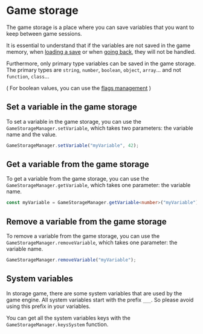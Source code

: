 # Game storage

The game storage is a place where you can save variables that you want to keep between game sessions.

It is essential to understand that if the variables are not saved in the game memory, when [loading a save](/Save-and-Load.md#load) or when [going back](/Label-and-Game-Step.md#go-back), they will not be handled.

Furthermore, only primary type variables can be saved in the game storage. The primary types are `string`, `number`, `boolean`, `object`, `array`...  and not `function`, `class`...

( For boolean values, you can use the [flags management](Flags) )

## Set a variable in the game storage

To set a variable in the game storage, you can use the `GameStorageManager.setVariable`, which takes two parameters: the variable name and the value.

```typescript
GameStorageManager.setVariable("myVariable", 42);
```

## Get a variable from the game storage

To get a variable from the game storage, you can use the `GameStorageManager.getVariable`, which takes one parameter: the variable name.

```typescript
const myVariable = GameStorageManager.getVariable<number>("myVariable");
```

## Remove a variable from the game storage

To remove a variable from the game storage, you can use the `GameStorageManager.removeVariable`, which takes one parameter: the variable name.

```typescript
GameStorageManager.removeVariable("myVariable");
```

## System variables

In storage game, there are some system variables that are used by the game engine. All system variables start with the prefix `___`.
So please avoid using this prefix in your variables.

You can get all the system variables keys with the `GameStorageManager.keysSystem` function.
